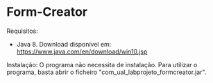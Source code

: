 # Form-Creator

Requisitos:
* Java 8.
Download disponível em: https://www.java.com/en/download/win10.jsp

Instalação:
O programa não necessita de instalação.
Para utilizar o programa, basta abrir o ficheiro "com_ual_labprojeto_formcreator.jar".
